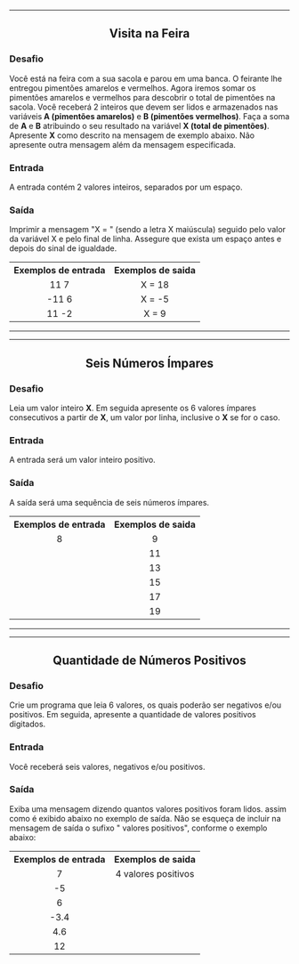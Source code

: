 <!-- VISITA NA FEIRA -->
<section>
<hr>
    <h2 align='center'>Visita na Feira</h2>
    <h3>Desafio</h3>
    <p>
        Você está na feira com a sua sacola e parou em uma banca. O feirante lhe entregou pimentões amarelos e vermelhos. Agora iremos somar os pimentões amarelos e vermelhos para descobrir o total de pimentões na sacola.  Você receberá 2 inteiros que devem ser lidos e armazenados nas variáveis<strong> A (pimentões amarelos)</strong> e <strong>B (pimentões vermelhos)</strong>. Faça a soma de <strong>A</strong> e <strong>B</strong> atribuindo o seu resultado na variável <strong>X (total de pimentões)</strong>. Apresente <strong>X</strong> como descrito na mensagem de exemplo abaixo. Não apresente outra mensagem além da mensagem especificada.
    </p>
    <h3>Entrada</h3>
    <p>
        A entrada contém 2 valores inteiros, separados por um espaço.
    </p>
    <h3>Saída</h3>
    <p>
        Imprimir a mensagem "X = " (sendo a letra X maiúscula) seguido pelo valor da variável X e pelo final de linha. Assegure que exista um espaço antes e depois do sinal de igualdade.
    </p>
    <table align='center'>
        <th>Exemplos de entrada</th>
        <th>Exemplos de saida</th>
        <tr>
             <td align='center'>11 7</td>
             <td align='center'>X = 18</td>
        </tr>
        <tr>
             <td align='center'>-11 6</td>
             <td align='center'>X = -5</td>
        </tr>
        <tr>
             <td align='center'>11 -2</td>
             <td align='center'>X = 9</td>
        </tr>
    </table>
</section>
<hr/>
<hr/>

<!-- SEIS NUMEROS IMPARES -->
<section>
    <h2 align='center'>Seis Números Ímpares</h2>
    <h3>Desafio</h3>
    <p>
      Leia um valor inteiro <strong>X</strong>. Em seguida apresente os 6 valores ímpares consecutivos a partir de <strong>X</strong>, um valor por linha, inclusive o <strong>X</strong> se for o caso.
    </p>
    <h3>Entrada</h3>
    <p>
        A entrada será um valor inteiro positivo.
    </p>
    <h3>Saída</h3>
    <p>
        A saída será uma sequência de seis números ímpares.
    </p>
    <table align='center'>
        <th>Exemplos de entrada</th>
        <th>Exemplos de saida</th>
        <tr>
             <td align='center'>8</td>
             <td align='center'>9</td>
        </tr>
        <tr>
             <td align='center'></td>
             <td align='center'>11</td>
        </tr>
        <tr>
             <td align='center'></td>
             <td align='center'>13</td>
        </tr>
        <tr>
             <td align='center'></td>
             <td align='center'>15</td>
        </tr>
        <tr>
             <td align='center'></td>
             <td align='center'>17</td>
        </tr>
        <tr>
             <td align='center'></td>
             <td align='center'>19</td>
        </tr>
    </table>
</section>
<hr/>
<hr/>

<!-- QUANTIDADE DE NÚMEROS POSITIVOS -->
<section>
    <h2 align='center'>Quantidade de Números Positivos</h2>
    <h3>Desafio</h3>
    <p>
      Crie um programa que leia 6 valores, os quais poderão ser negativos e/ou positivos. Em seguida, apresente a quantidade de valores positivos digitados.
    </p>
    <h3>Entrada</h3>
    <p>
        Você receberá seis valores, negativos e/ou positivos.
    </p>
    <h3>Saída</h3>
    <p>
        Exiba uma mensagem dizendo quantos valores positivos foram lidos. assim como é exibido abaixo no exemplo de saída. Não se esqueça de incluir na mensagem de saída o sufixo " valores positivos", conforme o exemplo abaixo:
    </p>
    <table align='center'>
        <th>Exemplos de entrada</th>
        <th>Exemplos de saida</th>
        <tr>
             <td align='center'>7</td>
             <td align='center'>4 valores positivos</td>
        </tr>
        <tr>
             <td align='center'>-5</td>
             <td align='center'></td>
        </tr>
        <tr>
             <td align='center'>6</td>
             <td align='center'></td>
        </tr>
        <tr>
             <td align='center'>-3.4</td>
             <td align='center'></td>
        </tr>
        <tr>
             <td align='center'>4.6</td>
             <td align='center'></td>
        </tr>
        <tr>
             <td align='center'>12</td>
             <td align='center'></td>
        </tr>
    </table>
</section>